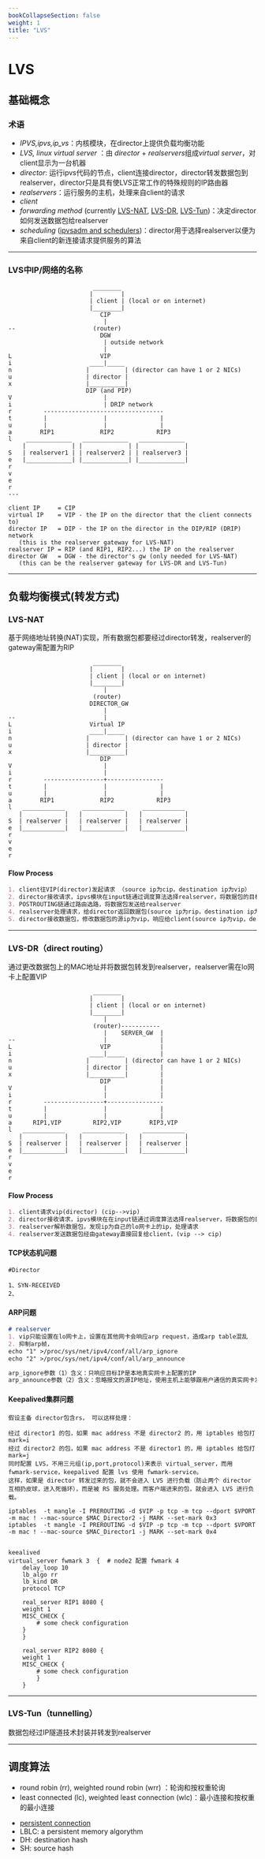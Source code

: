 ```yaml
---
bookCollapseSection: false
weight: 1
title: "LVS"
---
```


# LVS

## 基础概念

### 术语

* *IPVS,ipvs,ip_vs*：内核模块，在director上提供负载均衡功能
* *LVS, linux virtual server* ：由 *director* + *realservers*组成*virtual server*，对client显示为一台机器
* *director*: 运行ipvs代码的节点，client连接director，director转发数据包到realserver，director只是具有使LVS正常工作的特殊规则的IP路由器
* *realservers*：运行服务的主机，处理来自client的请求
* *client* 
* *forwarding method* (currently [LVS-NAT](https://docs.huihoo.com/hpc-cluster/linux-virtual-server/HOWTO/LVS-HOWTO.LVS-NAT.html#LVS-HOWTO.LVS-NAT), [LVS-DR](https://docs.huihoo.com/hpc-cluster/linux-virtual-server/HOWTO/LVS-HOWTO.LVS-DR.html#LVS-HOWTO.LVS-DR), [LVS-Tun](https://docs.huihoo.com/hpc-cluster/linux-virtual-server/HOWTO/LVS-HOWTO.LVS-Tun.html#LVS-HOWTO.LVS-Tun))：决定director如何发送数据包给realserver 
* *scheduling* ([ipvsadm and schedulers](https://docs.huihoo.com/hpc-cluster/linux-virtual-server/HOWTO/LVS-HOWTO.ipvsadm.html#LVS-HOWTO.ipvsadm))：director用于选择realserver以便为来自client的新连接请求提供服务的算法

***

### LVS中IP/网络的名称

```
                        ________
                       |        |
                       | client | (local or on internet)
                       |________|
                          CIP
                           |
--                      (router)
                          DGW
                           | outside network
                           |
L                         VIP
i                      ____|_____
n                     |          | (director can have 1 or 2 NICs)
u                     | director |
x                     |__________|
                      DIP (and PIP)
V                          |
i                          | DRIP network
r         ----------------------------------
t         |                |               |
u         |                |               |
a        RIP1             RIP2            RIP3
l    _____________   _____________   _____________
    |             | |             | |             |
S   | realserver1 | | realserver2 | | realserver3 |
e   |_____________| |_____________| |_____________|
r
v
e
r
---
```

```
client IP     = CIP
virtual IP    = VIP - the IP on the director that the client connects to)
director IP   = DIP - the IP on the director in the DIP/RIP (DRIP) network
   (this is the realserver gateway for LVS-NAT)
realserver IP = RIP (and RIP1, RIP2...) the IP on the realserver
director GW   = DGW - the director's gw (only needed for LVS-NAT)
   (this can be the realserver gateway for LVS-DR and LVS-Tun)
```

***

## 负载均衡模式(转发方式)

### LVS-NAT

基于网络地址转换(NAT)实现，所有数据包都要经过director转发，realserver的gateway需配置为RIP

```
                        ________
                       |        |
                       | client | (local or on internet)
                       |________|
                           |
                        (router)
                       DIRECTOR_GW
                           |
--                         |
L                      Virtual IP
i                      ____|_____
n                     |          | (director can have 1 or 2 NICs)
u                     | director |
x                     |__________|
                          DIP
V                          |
i                          |
r         -----------------+----------------
t         |                |               |
u         |                |               |
a        RIP1             RIP2            RIP3
l   ____________     ____________     ____________
   |            |   |            |   |            |
S  | realserver |   | realserver |   | realserver |
e  |____________|   |____________|   |____________|
r
v
e
r
```



#### Flow Process

```markdown
1. client往VIP(director)发起请求 （source ip为cip，destination ip为vip）
2. director接收请求，ipvs模块在input链通过调度算法选择realserver，将数据包的目标IP和端口改为RIP的IP和端口(source ip为cip，destination ip为rip)
3. POSTROUTING链通过路由选路，将数据包发送给realserver
4. realserver处理请求，给director返回数据包(source ip为rip，destination ip为cip)
5. director接收数据包，修改数据包的源ip为vip，响应给client(source ip为vip，destination ip为cip)(iptables -t nat -A POSTROUTING -s RIP -j MASQUERADE)

```



***

### LVS-DR（direct routing）

通过更改数据包上的MAC地址并将数据包转发到realserver，realserver需在lo网卡上配置VIP

```
                        ________
                       |        |
                       | client | (local or on internet)
                       |________|
                           |
                        (router)-----------
                           |    SERVER_GW  |
--                         |               |
L                         VIP              |
i                      ____|_____          |
n                     |          | (director can have 1 or 2 NICs)
u                     | director |         |
x                     |__________|         |
                          DIP              |
V                          |               |
i                          |               |
r         -----------------+----------------
t         |                |               |
u         |                |               |
a      RIP1,VIP         RIP2,VIP        RIP3,VIP
l   ____________     ____________     ____________
   |            |   |            |   |            |
S  | realserver |   | realserver |   | realserver |
e  |____________|   |____________|   |____________|
r
v
e
r
```



#### Flow Process

```markdown
1. client请求vip(director) (cip-->vip)
2. director接收请求，ipvs模块在在input链通过调度算法选择realserver，将数据包的目标mac地址改为realserver的mac地址(cip-->vip)
3. realserver解析数据包，发现ip为自己的lo网卡上的ip，处理请求
4. realserver发送数据包经由gateway直接回复给client，(vip --> cip)
```



#### TCP状态机问题

```
#Director

1、SYN-RECEIVED
2、
```



#### ARP问题

```markdown
# realserver
1. vip只能设置在lo网卡上，设置在其他网卡会响应arp request，造成arp table混乱
2. 抑制arp帧，
echo "1" >/proc/sys/net/ipv4/conf/all/arp_ignore
echo "2" >/proc/sys/net/ipv4/conf/all/arp_announce

arp_ignore参数（1）含义：只响应目标IP是本地真实网卡上配置的IP
arp_announce参数（2）含义：忽略报文的源IP地址，使用主机上能够跟用户通信的真实网卡发送数据

```



#### Keepalived集群问题

```
假设主备 director包含rs， 可以这样处理：

经过 director1 的包，如果 mac address 不是 director2 的，用 iptables 给包打 mark=i
经过 director2 的包，如果 mac address 不是 director1 的，用 iptables 给包打 mark=j
同时配置 LVS，不用三元组(ip,port,protocol)来表示 virtual_server，而用 fwmark-service，keepalived 配置 lvs 使用 fwmark-service。
这样，如果是 director 转发过来的包，就不会进入 LVS 进行负载（防止两个 director 互相扔皮球，进入死循环），而是被 RS 服务处理。而客户端进来的包，就会进入 LVS 进行负载。

iptables  -t mangle -I PREROUTING -d $VIP -p tcp -m tcp --dport $VPORT -m mac ! --mac-source $MAC_Director2 -j MARK --set-mark 0x3 
iptables  -t mangle -I PREROUTING -d $VIP -p tcp -m tcp --dport $VPORT -m mac ! --mac-source $MAC_Director1 -j MARK --set-mark 0x4


keealived
virtual_server fwmark 3  {  # node2 配置 fwmark 4
    delay_loop 10
    lb_algo rr
    lb_kind DR
    protocol TCP
  
    real_server RIP1 8080 {
    weight 1
    MISC_CHECK {
        # some check configuration
    }
    }
  
    real_server RIP2 8080 {
    weight 1
    MISC_CHECK {
        # some check configuration
        }
    }
```





***

### LVS-Tun（tunnelling）

数据包经过IP隧道技术封装并转发到realserver



***

## 调度算法

* round robin (rr), weighted round robin (wrr) ：轮询和按权重轮询
* least connected (lc), weighted least connection (wlc)：最小连接和按权重的最小连接

- [persistent connection](https://docs.huihoo.com/hpc-cluster/linux-virtual-server/HOWTO/LVS-HOWTO.persistent_connection.html#LVS-HOWTO.persistent_connection)
- LBLC: a persistent memory algorythm
- DH: destination hash
- SH: source hash

### 